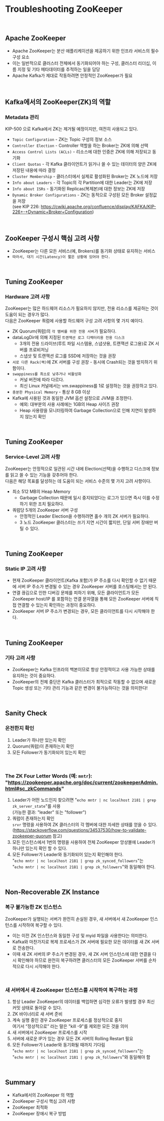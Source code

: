 # Troubleshooting ZooKeeper

<br>

## Apache ZooKeeper
* Apache ZooKeeper는 분산 애플리케이션을 제공하기 위한 인프라 서비스의 필수 구성 요소
* 이는 일반적으로 클러스터 전체에서 동기화되어야 하는 구성, 클러스터 리더십, 이름 지정 및 기타 메타데이터를 추적하는 일을 담당
* Apache Kafka가 제대로 작동하려면 안정적인 ZooKeeper가 필요

<br>

## Kafka에서의 ZooKeeper(ZK)의 역할
### Metadata 관리
KIP-500 으로 Kafka에서 ZK는 제거될 예정이지만, 여전히 사용되고 있다.
* `Topic Configuration` - ZK는 Topic 구성의 정보 소스
* `Controller Election` - Controller 역할을 하는 Broker는 ZK에 의해 선택
* `Access Control Lists (ACLs)` - 리소스에 대한 인증은 ZK에 의해 저장되고 동기화
* `Client Quotas` - 각 Kafka 클라이언트가 읽거나 쓸 수 있는 데이터의 양은 ZK에 저장된 내용에 따라 결정
* `Cluster Membership` - 클러스터에서 실제로 활성화된 Broker는 ZK 노드에 저장
* `Info about Leaders` - 각 Topic의 각 Partition에 대한 Leader는 ZK에 저장
* `Info about ISRs` - 동기화된 Replicas(복제본)에 대한 정보는 ZK에 저장
* `Dynamic Broker Configurations` - ZK는 동적으로 구성된 모든 Broker 설정값을 저장  
  (see KIP 226: https://cwiki.apache.org/confluence/display/KAFKA/KIP-226+-+Dynamic+Broker+Configuration)

<br>

## ZooKeeper 구성시 핵심 고려 사항
* ZooKeeper는 다른 모든 서비스(예, Brokers)를 동기화 상태로 유지하는 서비스
* `따라서, 대기 시간(Latency)이 짧은 상황에 있어야 한다.`

<br>

## Tuning ZooKeeper
### Hardware 고려 사항
ZooKeeper는 많은 하드웨어 리소스가 필요하지 않지만, 전용 리소스를 제공하는 것이 도움이 되는 경우가 많다.  
다음은 ZooKeeper 쿼럼에 사용할 하드웨어 구성 고려 사항의 몇 가지 예이다.
* ZK Quorum(쿼럼)의 `각 멤버를 위한 전용 서버`가 필요하다.
* dataLogDir에 의해 지정된 `트랜잭션 로그 디렉터리용 전용 디스크`
  * 3개의 전용 드라이브(루트 파일 시스템용, 스냅샷용, 트랜잭션 로그용)로 ZK 서버를 프로비저닝
  * 스냅샷 및 트랜잭션 로그를 SSD에 저장하는 것을 권장
* `서로 다른 Rack(랙)`에 ZK 서버를 구성 권장 - 동시에 Crash되는 것을 방지하기 위함이다.
* `swappiness를 최소로 낮추거나 비활성화`
  * 커널 버전에 따라 다르다.
  * 최신 Linux 커널에서는 vm.swappiness를 1로 설정하는 것을 권장하고 있다.
* `충분한 Physical Memory` - 통상 8 GB 이상
* Kafka에 사용된 것과 동일한 JVM 옵션 설정으로 JVM을 조정한다.
  * 예외: 대부분의 사용 사례에는 1GB의 Heap 사이즈 권장
  * Heap 사용량을 모니터링하여 Garbage Collection으로 인해 지연이 발생하지 않는지 확인

<br>

## Tuning ZooKeeper
### Service-Level 고려 사항
ZooKeeper는 안정적으로 일관된 시간 내에 Election(선택)을 수행하고 디스크에 정보를 읽고 쓸 수 있는 기능을 갖추어야 한다.  
다음은 해당 목표를 달성하는 데 도움이 되는 서비스 수준의 몇 가지 고려 사항이다.
* 최소 512 MB의 Heap Memory
  * Garbage Collection 때문에 일시 중지되었다는 로그가 있으면 즉시 이를 수정하기 위한 조치 필요하다.
* 쿼럼당 5개의 ZooKeeper 서버 구성
  * 안정적인 Leader Election을 수행하려면 홀수 개의 ZK 서버가 필요하다.
  * 3 노드 ZooKeeper 클러스터는 쓰기 지연 시간이 짧지만, 단일 서버 장애만 버틸 수 있다.

<br>

## Tuning ZooKeeper
### Static IP 고려 사항
* 현재 ZooKeeper 클라이언트(Kafka 포함)가 IP 주소를 다시 확인할 수 없기 때문에 서버 IP 주소가 변경될 수 있는 경우 ZooKeeper 서버를 호스팅해서는 안 된다.
* 연결 끊김으로 인한 디버깅 문제를 피하기 위해, 모든 클라이언트가 모든 ZooKeeper host/IP 를 포함하는 연결 문자열을 통해 모든 ZooKeeper 서버에 직접 연결할 수 있는지 확인하는 과정이 중요하다.
* ZooKeeper 서버 IP 주소가 변경되는 경우, 모든 클라이언트를 다시 시작해야 한다.

<br>

## Tuning ZooKeeper
### 기타 고려 사항
* ZooKeeper는 Kafka 인프라의 백본이므로 항상 안정적이고 사용 가능한 상태를 유지하는 것이 중요하다.
* ZooKeeper의 전체 중단은 Kafka 클러스터가 최적으로 작동할 수 없으며 새로운 Topic 생성 또는 기타 관리 기능과 같은 변경이 불가능하다는 것을 의미한다!

<br>

## Sanity Check
### 온전한지 확인
1. Leader가 하나만 있는지 확인
2. Quorum(쿼럼)이 존재하는지 확인
3. 모든 Follower가 동기화되어 있는지 확인

<br>

### The ZK Four Letter Words (예: `mntr`): "https://zookeeper.apache.org/doc/current/zookeeperAdmin.html#sc_zkCommands"
1. Leader가 어떤 노드인지 찾으려면 "`echo mntr | nc localhost 2181 | grep zk_server_state`"를 사용  
   (가능한 결과: "leader" 또는 "follower")
2. 쿼럼이 존재하는지 확인  
   `srvr` 명령을 사용하여 ZK 클러스터의 각 멤버에 대한 자세한 상태를 얻을 수 있다.  
   (https://stackoverflow.com/questions/34537530/how-to-validate-zookeeper-quorum 참고)
3. 모든 인스턴스에서 1번의 명령을 사용하여 전체 ZooKeeper 앙상블에 Leader가 하나만 있는지 확인 할 수 있다.
4. 모든 Follower가 Leader와 동기화되어 있는지 확인해야 한다.  
   "`echo mntr | nc localhost 2181 | grep zk_synced_followers`"는  
   "`echo mntr | nc localhost 2181 | grep zk_followers`"와 동일해야 한다.  

<br>

## Non-Recoverable ZK Instance
### 복구 불가능한 ZK 인스턴스
ZooKeeper가 실행되는 서버가 완전히 손실된 경우, 새 서버에서 새 ZooKeeper 인스턴스를 시작하여 복구할 수 있다.

* 이는 이전 ZK 인스턴스와 동일한 구성 및 myid 파일을 사용한다는 의미한다.
* Kafka와 마찬가지로 복제 프로세스가 ZK 서버에 필요한 모든 데이터를 새 ZK 서버로 전송한다.
* 이때 새 ZK 서버의 IP 주소가 변경된 경우, 새 ZK 서버 인스턴스에 대한 연결을 다시 확인해야 하므로 완전히 복구하려면 클러스터의 모든 ZooKeeper 서버를 순차적으로 다시 시작해야 한다.

<br>

### 새 서버에서 새 ZooKeeper 인스턴스를 시작하여 복구하는 과정
1. 항상 Leader ZooKeeper의 데이터를 백업하면 심각한 오류가 발생할 경우 최신 커밋 상태로 돌아갈 수 있다.
2. ZK 바이너리로 새 서버 준비
3. 계속 실행 중인 경우 ZooKeeper 프로세스를 정상적으로 중지  
   여기서 “정상적으로” 라는 말은 "kill -9"를 제외한 모든 것을 의미
4. 새 서버에서 ZooKeeper 프로세스를 시작
5. 서버에 새로운 IP가 있는 경우 모든 ZK 서버의 Rolling Restart 필요
6. 모든 Follower가 Leader와 동기화될 때까지 기다림  
   "`echo mntr | nc localhost 2181 | grep zk_synced_followers`"는  
   "`echo mntr | nc localhost 2181 | grep zk_followers`"와 동일해야 함  

<br>

## Summary
* Kafka에서의 ZooKeeper 의 역할
* ZooKeeper 구성시 핵심 고려 사항
* ZooKeeper 최적화
* ZooKeeper 장애시 복구 방법